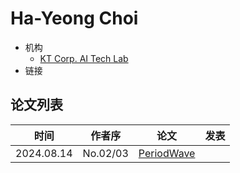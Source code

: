 # Ha-Yeong Choi

- 机构
  - [KT Corp. AI Tech Lab](../Institutions/KT_Corp.md)
- 链接

## 论文列表

| 时间 | 作者序 | 论文 | 发表 |
|:-:|:-:|---|---|
| 2024.08.14 | No.02/03 | [PeriodWave](../Models/TTS3_Vocoder/2024.08.14_PeriodWave.md) |
